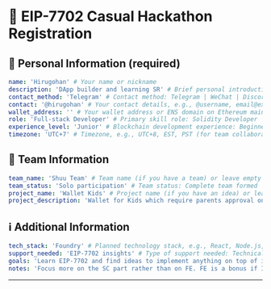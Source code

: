 # 🚀 EIP-7702 Casual Hackathon Registration

<!--
Please fill out the information below. This information will be automatically processed.
Do not remove the --- markers or change the field names.
-->

## 👤 Personal Information (required)

```yaml
name: 'Hirugohan' # Your name or nickname
description: 'DApp builder and learning SR' # Brief personal introduction including skills and experience (One sentence)
contact_method: 'Telegram' # Contact method: Telegram | WeChat | Discord | Email | X(Twitter) | GitHub
contact: '@hirugohan' # Your contact details, e.g., @username, email@example.com
wallet_address: '' # Your wallet address or ENS domain on Ethereum mainnet
role: 'Full-stack Developer' # Primary skill role: Solidity Developer | Frontend Developer | Backend Developer | Full-stack Developer | Product Manager | UI/UX Designer | Test Engineer | Blockchain Researcher | etc.
experience_level: 'Junior' # Blockchain development experience: Beginner | Junior | Intermediate | Senior | Expert
timezone: 'UTC+7' # Timezone, e.g., UTC+8, EST, PST (for team collaboration scheduling)
```

## 👥 Team Information

```yaml
team_name: 'Shuu Team' # Team name (if you have a team) or leave empty if looking for a team
team_status: 'Solo participation' # Team status: Complete team formed | Looking for teammates | Open to join other teams | Solo participation
project_name: 'Wallet Kids' # Project name (if you have an idea) or leave empty if undecided
project_description: 'Wallet for Kids which require parents approval on any wallet txes' # Brief description about your project in one sentence
```

## ℹ️ Additional Information

```yaml
tech_stack: 'Foundry' # Planned technology stack, e.g., React, Node.js, Solidity, Hardhat, ethers.js
support_needed: 'EIP-7702 insights' # Type of support needed: Technical guidance | Team matching | Project ideas | Resource connection | Mentor advice
goals: 'Learn EIP-7702 and find ideas to implement anything on top of it' # Participation goals: Learn new technology | Build MVP | Find collaborators | Win prizes | Other
notes: 'Focus more on the SC part rather than on FE. FE is a bonus if I got time' # Additional information, special requirements, or anything else you'd like to share
```

---

<!-- Do not edit below this line. This section will be automatically generated when your registration is processed. -->
